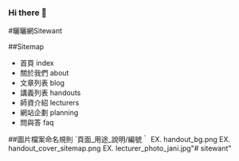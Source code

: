 ### Hi there 👋

<!--
**sitewant/sitewant** is a ✨ _special_ ✨ repository because its `README.md` (this file) appears on your GitHub profile.

Here are some ideas to get you started:

- 🔭 I’m currently working on ...
- 🌱 I’m currently learning ...
- 👯 I’m looking to collaborate on ...
- 🤔 I’m looking for help with ...
- 💬 Ask me about ...
- 📫 How to reach me: ...
- 😄 Pronouns: ...
- ⚡ Fun fact: ...
-->

#曬曬網Sitewant

##Sitemap
- 首頁 index
- 關於我們 about
- 文章列表 blog
- 講義列表 handouts
- 師資介紹 lecturers
- 網站企劃 planning
- 問與答 faq

##圖片檔案命名規則
`頁面_用途_說明/編號｀
    EX. handout_bg.png
    EX. handout_cover_sitemap.png
    EX. lecturer_photo_jani.jpg"# sitewant" 
